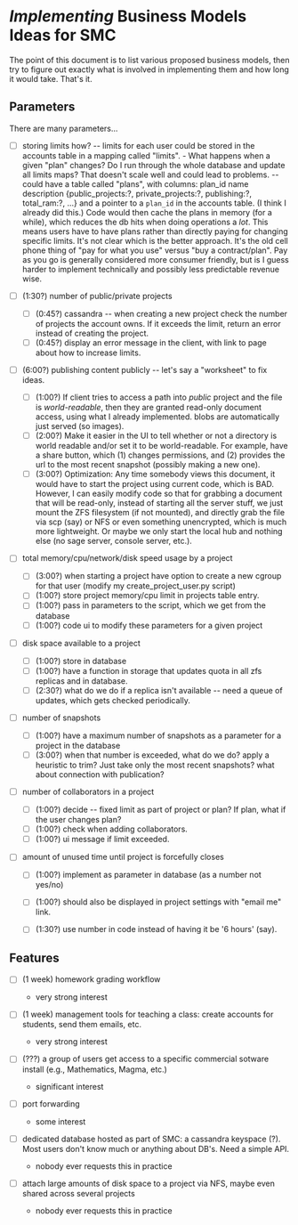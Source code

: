 # *Implementing* Business Models Ideas for SMC

The point of this document is to list various proposed business models, then try to figure out exactly what is involved in implementing them and how long it would take.  That's it.

## Parameters

There are many parameters...

- [ ] storing limits how?
    -- limits for each user could be stored in the accounts table in a mapping called "limits".
      - What happens when a given "plan" changes? Do I run through the whole database and update all limits maps?  That doesn't scale well and could lead to problems.
    -- could have a table called "plans", with columns:
            plan_id    name      description     {public_projects:?, private_projects:?, publishing:?, total_ram:?, ...}
       and a pointer to a `plan_id` in the accounts table.  (I think I already did this.)
       Code would then cache the plans in memory (for a while), which reduces the db hits when doing operations a *lot*.
       This means users have to have plans rather than directly paying for changing specific limits.  It's not clear
       which is the better approach.   It's the old cell phone thing of "pay for what you use" versus "buy a contract/plan".
       Pay as you go is generally considered more consumer friendly, but is I guess harder to implement technically
       and possibly less predictable revenue wise.

- [ ] (1:30?) number of public/private projects
  - [ ] (0:45?) cassandra -- when creating a new project check the number of projects the account owns.  If it exceeds the limit, return an error instead of creating the project.
  - [ ] (0:45?) display an error message in the client, with link to page about how to increase limits.

- [ ] (6:00?) publishing content publicly -- let's say a "worksheet" to fix ideas.
  - [ ] (1:00?) If client tries to access a path into *public* project and the file is *world-readable*, then they are granted read-only document access, using what I already implemented.  blobs are automatically just served (so images).
  - [ ] (2:00?) Make it easier in the UI to tell whether or not a directory is world readable and/or set it to be world-readable.  For example, have a share button, which (1) changes permissions, and (2) provides the url to the most recent snapshot (possibly making a new one).
  - [ ] (3:00?) Optimization: Any time somebody views this document, it would have to start the project using current code, which is BAD.  However, I can easily modify code so that for grabbing a document that will be read-only, instead of starting all the server stuff, we just mount the ZFS filesystem (if not mounted), and directly grab the file via scp (say) or NFS or even something unencrypted, which is much more lightweight.   Or maybe we only start the local hub and nothing else (no sage server, console server, etc.).

- [ ] total memory/cpu/network/disk speed usage by a project
   - [ ] (3:00?) when starting a project have option to create a new cgroup for that user (modify my create_project_user.py script)
   - [ ] (1:00?) store project memory/cpu limit in projects table entry.
   - [ ] (1:00?) pass in parameters to the script, which we get from the database
   - [ ] (1:00?) code ui to modify these parameters for a given project

- [ ] disk space available to a project
   - [ ] (1:00?) store in database
   - [ ] (1:00?) have a function in storage that updates quota in all zfs replicas and in database.
   - [ ] (2:30?) what do we do if a replica isn't available -- need a queue of updates, which gets checked periodically.

- [ ] number of snapshots
   - [ ] (1:00?) have a maximum number of snapshots as a parameter for a project in the database
   - [ ] (3:00?) when that number is exceeded, what do we do?  apply a heuristic to trim?  Just take only the most recent snapshots?  what about connection with publication?

- [ ] number of collaborators in a project
   - [ ] (1:00?) decide -- fixed limit as part of project or plan?  If plan, what if the user changes plan?
   - [ ] (1:00?) check when adding collaborators.
   - [ ] (1:00?) ui message if limit exceeded.

- [ ] amount of unused time until project is forcefully closes
   - [ ] (1:00?) implement as parameter in database (as a number not yes/no)
   - [ ] (1:00?) should also be displayed in project settings with "email me" link.
   - [ ] (1:30?) use number in code instead of having it be '6 hours' (say).


## Features

- [ ] (1 week) homework grading workflow
   - very strong interest

- [ ] (1 week) management tools for teaching a class: create accounts for students, send them emails, etc.
   - very strong interest

- [ ] (???) a group of users get access to a specific commercial sotware install (e.g., Mathematics, Magma, etc.)
   - significant interest

- [ ] port forwarding
   - some interest

- [ ] dedicated database hosted as part of SMC: a cassandra keyspace (?).  Most users don't know much or anything about DB's.  Need a simple API.
   - nobody ever requests this in practice

- [ ] attach large amounts of disk space to a project via NFS, maybe even shared across several projects
   - nobody ever requests this in practice

